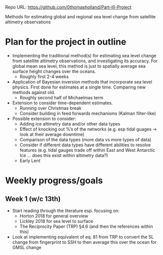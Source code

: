Repo URL: https://github.com/0thomasholland/Part-III-Project

Methods for estimating global and regional sea level change from satellite altimetry observations

# Plan for the project in outline

- Implementing the traditional method(s) for estimating sea level change from satellite altimetry observations, and investigating its accuracy. For global mean sea level, this method is just to spatially average sea surface height changes over the oceans.
  - Roughly first 2-4 weeks 
- Application of Bayesian inversion methods that incorporate sea level physics. First done for estimates at a single time. Comparing new methods against old.
  - Roughly second half of Michaelmas term
- Extension to consider time-dependent estimates.
  - Running over Christmas break
  - Consider building in feed forwards mechanisms (Kalman filter-like)
- Possible extension to consider:
  - Adding ice altimetry data and/or other data types
  - Effect of knocking out %’s of the networks (e.g. esp tidal guages → look at their average downtime)
  - Comparison of the data types (more data vs more types of data)
  - Consider if different data types have different abilities to resolve features (e.g. tidal gauges trade off within East and West Antarctic Ice … does this exist within altimetry data?)
  - Early Lent

# Weekly progress/goals


## Week 1 (w/c 13th)

- Start reading through the literature esp. focusing on:
  - Horton 2018 for general overview 
  - Lickley 2018 for sea level to surface
  - The Reciprocity Paper (TRP) §4.6 (and then the references within this)
- Look at implementing equivalent of eq. 81 from TRP to convert the SL change from fingerprint to SSH to then average this over the ocean for GMSL change
